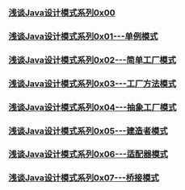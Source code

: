 ### [浅谈Java设计模式系列0x00](https://kevinhqf.github.io/2016/06/11/DesignPatterns_00/)
### [浅谈Java设计模式系列0x01---单例模式](https://kevinhqf.github.io/2016/06/11/DesignPatterns_01/)
### [浅谈Java设计模式系列0x02---简单工厂模式](https://kevinhqf.github.io/2016/06/11/DesignPatterns_02/)
### [浅谈Java设计模式系列0x03---工厂方法模式](https://kevinhqf.github.io/2016/06/11/DesignPatterns_03/)
### [浅谈Java设计模式系列0x04---抽象工厂模式](https://kevinhqf.github.io/2016/06/13/DesignPatterns_04/)
### [浅谈Java设计模式系列0x05---建造者模式](https://kevinhqf.github.io/2016/06/14/DesignPatterns_05/)
### [浅谈Java设计模式系列0x06---适配器模式](https://kevinhqf.github.io/2016/06/15/DesignPatterns_06/)
### [浅谈Java设计模式系列0x07---桥接模式](https://kevinhqf.github.io/2016/06/16/DesignPatterns_07/)


